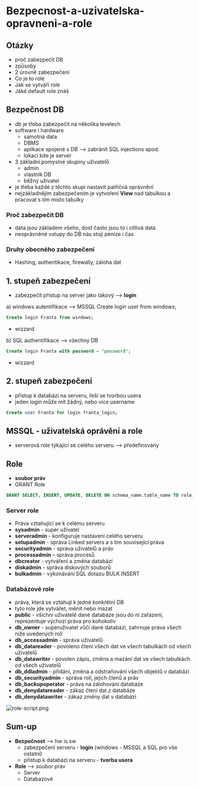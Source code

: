 # Bezpecnost-a-uzivatelska-opravneni-a-role

## Otázky
- proč zabezpečit DB
- způsoby
- 2 úrovně zabezpečení
- Co je to role
- Jak se vytváří role
- Jáké default role znáš
## Bezpečnost DB
- db je třeba zabezpečit na několika levelech
- software i hardware
  - samotná data
  - DBMS
  - aplikace spojené s DB --> zabránit SQL injections apod.
  - lokaci kde je server
- 3 základní pomyslné skupiny uživatelů
  - admin
  - vlastník DB
  - běžný uživatel
- je třeba každé z těchto skupi nastavit patřičná oprávnění
- nejzákladnějím zabezpečením je vytvoření **View** nad tabulkou a pracovat s tím místo tabulky

### Proč zabezpečit DB
- data jsou základem všeho, dost často jsou to i citlivá data
- neoprávněné vstupy do DB nás stojí peníze i čas
### Druhy obecného zabezpečení
- Hashing, authentikace, firewally, záloha dat
## 1. stupeň zabezpečení
- zabezpečit přístup na server jako takový --> **login**

a) windows autentifikace --> MSSQL
  Create login user from windows;
```SQL
Create login Franta from windows;
```
- wizzard

b) SQL authentifikace --> všechny DB
```SQL
Create login Franta with password = "password";
```
- wizzard 

## 2. stupeň zabezpečení
- přístup k databázi na serveru, řeší se tvorbou usera
- jeden login může mít žádný, nebo více username
```SQL
Create user Franta for login franta_login;
```

## MSSQL - uživatelská oprávění a role
- serverová role týkající se celého serveru --> předefinovány

## Role
- **soubor práv**
- GRANT Role
```sql
GRANT SELECT, INSERT, UPDATE, DELETE ON schema_name.table_name TO role_name;
```
### Server role 
- Práva vztahující se k celému serveru
- **sysadmin** - super uživatel
- **serveradmin** - konfiguruje nastavení celého serveru
- **setupadmin** - správa Linked servers a s tím související práva
- **securityadmin** - správa uživatelů a práv
- **processadmin** – správa procesů
- **dbcreator** - vytváření a změna databází
- **diskadmin** - správa diskových souborů
- **bulkadmin** - vykonávání SQL dotazu BULK INSERT
### Databázové role 
- práva, která se vztahují k jedné konkrétní DB
- tyto role jde vytvářet, měnit nebo mazat
- **public** - všichni uživatelé dané databáze jsou do ní zařazení, reprezentuje výchozí práva pro kohokoliv
- **db_owner** - superuživatel vůči dané databázi, zahrnuje práva všech níže uvedených rolí
- **db_accessadmin** - správa uživatelů
- **db_datareader** - povoleno čtení všech dat ve všech tabulkách od všech uživatelů
- **db_datawriter** - povolen zápis, změna a mazání dat ve všech tabulkách od všech uživatelů
- **db_ddladmin** - přidání, změna a odstraňování všech objektů v databázi
- **db_securityadmin** - správa rolí, jejich členů a práv
- **db_backupoperator** - práva na zálohování databáze
- **db_denydatareader** - zákaz čtení dat z databáze
- **db_denydatawriter** - zákaz změny dat v databázi


![role-script.png](role-script.png)
## Sum-up
- **Bezpečnost** --> hw is sw
  - zabezpečení serveru - **login** (windows - MSSQL a SQL pro vše ostatní)
  - přístup k databázi na serveru - **tvorba usera**
- **Role** --> soubor práv
  - Server
  - Databazové